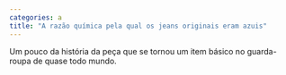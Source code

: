 ```yaml
---
categories: a
title: "A razão química pela qual os jeans originais eram azuis"
---
```

Um pouco da história da peça que se tornou um item básico no guarda-roupa de quase todo mundo.
